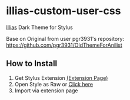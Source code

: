 # illias-custom-user-css

[Illias](https://github.com/ILIAS-eLearning/ILIAS) Dark Theme for Stylus

Base on Original from user pgr3931's repository: https://github.com/pgr3931/OldThemeForAnilist

## How to Install

1) Get Stylus Extension [(Extension Page)](https://github.com/openstyles/stylus/wiki/Install-Stylus-from-GitHub)
2) Open Style as Raw or [Click here](https://github.com/jan222ik/illias-dark-theme-user-css/raw/master/ilias-dark-theme.user.css)
3) Import via extension page
